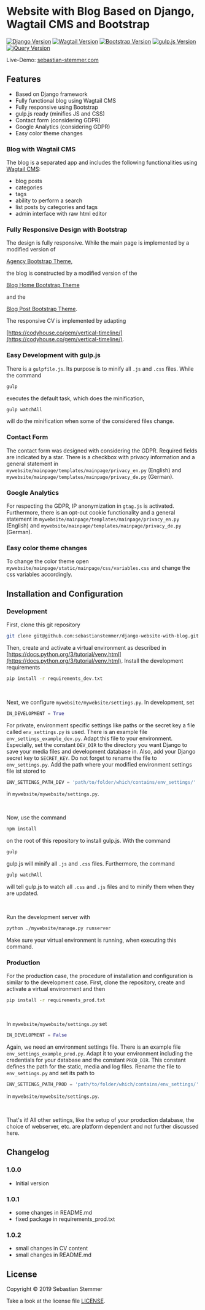# Website with Blog Based on Django, Wagtail CMS and Bootstrap

[![Django Version](https://img.shields.io/badge/Django-2.1.5-brightgreen.svg)](https://www.djangoproject.com/)
[![Wagtail Version](https://img.shields.io/badge/Wagtail-2.4-brightgreen.svg)](https://wagtail.io/)
[![Bootstrap Version](https://img.shields.io/badge/Bootstrap-4.2.1-brightgreen.svg)](https://getbootstrap.com/)
[![gulp.js Version](https://img.shields.io/badge/gulp.js-4.0.0-brightgreen.svg)](https://gulpjs.com/) 
[![jQuery Version](https://img.shields.io/badge/jQuery-3.3.1-brightgreen.svg)](https://jquery.com/) 

Live-Demo: [sebastian-stemmer.com](https://sebastian-stemmer.com/)

## Features

- Based on Django framework
- Fully functional blog using Wagtail CMS
- Fully responsive using Bootstrap
- gulp.js ready (minifies JS and CSS)
- Contact form (considering GDPR)
- Google Analytics (considering GDPR)
- Easy color theme changes

### Blog with Wagtail CMS

The blog is a separated app and includes the following functionalities using [Wagtail CMS](https://wagtail.io/):

- blog posts
- categories
- tags
- ability to perform a search  
- list posts by categories and tags
- admin interface with raw html editor

### Fully Responsive Design with Bootstrap

The design is fully responsive. While the main page is implemented by a modified version of

[Agency Bootstrap Theme](https://startbootstrap.com/themes/agency/),

the blog is constructed by a modified version of the

[Blog Home Bootstrap Theme](https://startbootstrap.com/templates/blog-home/)

and the

[Blog Post Bootstrap Theme](https://startbootstrap.com/templates/blog-post/).

The responsive CV is implemented by adapting

[https://codyhouse.co/gem/vertical-timeline/](https://codyhouse.co/gem/vertical-timeline/).

### Easy Development with gulp.js

There is a ``gulpfile.js``. Its purpose is to minify all ``.js`` and ``.css`` files. While the command

```bash
gulp
```

executes the default task, which does the minification,

```bash
gulp watchAll
```

will do the minification when some of the considered files change.

### Contact Form

The contact form was designed with considering the GDPR. Required fields are indicated by a star. There is a checkbox with privacy information and a general statement in ``mywebsite/mainpage/templates/mainpage/privacy_en.py`` (English) and ``mywebsite/mainpage/templates/mainpage/privacy_de.py`` (German).

### Google Analytics

For respecting the GDPR, IP anonymization in ``gtag.js`` is activated. Furthermore, there is an opt-out cookie functionality and a general statement in ``mywebsite/mainpage/templates/mainpage/privacy_en.py`` (English) and ``mywebsite/mainpage/templates/mainpage/privacy_de.py`` (German).

### Easy color theme changes

To change the color theme open ``mywebsite/mainpage/static/mainpage/css/variables.css`` and change the css variables accordingly.

## Installation and Configuration

### Development

First, clone this git repository

```bash
git clone git@github.com:sebastianstemmer/django-website-with-blog.git
```

Then, create and activate a virtual environment as described in [https://docs.python.org/3/tutorial/venv.html](https://docs.python.org/3/tutorial/venv.html). Install the development requirements

```bash
pip install -r requirements_dev.txt
```

<br>

Next, we configure ``mywebsite/mywebsite/settings.py``. In development, set

```python
IN_DEVELOPMENT = True
```

For private, environment specific settings like paths or the secret key a file called ``env_settings.py`` is used. There is an example file ``env_settings_example_dev.py``. Adapt this file to your environment. Especially, set the constant ``DEV_DIR`` to the directory you want Django to save your media files and development database in. Also, add your Django secret key to ``SECRET_KEY``. Do not forget to rename the file to ``env_settings.py``. Add the path where your modified environment settings file ist stored to

```python
ENV_SETTINGS_PATH_DEV = 'path/to/folder/which/contains/env_settings/'
```

in ``mywebsite/mywebsite/settings.py``.

<br>

Now, use the command

```bash
npm install
```

on the root of this repository to install gulp.js. With the command

```bash
gulp
```

gulp.js will minify all ``.js`` and ``.css`` files. Furthermore, the command

```bash
gulp watchAll
```

will tell gulp.js to watch all ``.css`` and ``.js`` files and to minify them when they are updated.

<br>

Run the development server with

```bash
python ./mywebsite/manage.py runserver
```

Make sure your virtual environment is running, when executing this command.

### Production

For the production case, the procedure of installation and configuration is similar to the development case. First, clone the repository, create and activate a virtual environment and then

```bash
pip install -r requirements_prod.txt
```

<br>

In ``mywebsite/mywebsite/settings.py`` set

```python
IN_DEVELOPMENT = False
```

Again, we need an environment settings file. There is an example file ``env_settings_example_prod.py``. Adapt it to your environment including the credentials for your database and the constant ``PROD_DIR``. This constant defines the path for the static, media and log files. Rename the file to ``env_settings.py`` and set its path to

```python
ENV_SETTINGS_PATH_PROD = 'path/to/folder/which/contains/env_settings/'
```

in ``mywebsite/mywebsite/settings.py``.

<br>

That's it! All other settings, like the setup of your production database, the choice of webserver, etc. are platform dependent and not further discussed here.

## Changelog

### 1.0.0

- Initial version

### 1.0.1

- some changes in README.md
- fixed package in requirements_prod.txt

### 1.0.2

- small changes in CV content
- small changes in README.md

## License

Copyright © 2019 Sebastian Stemmer

Take a look at the license file [LICENSE](https://github.com/sebastianstemmer/django-website-with-blog/blob/master/LICENSE).